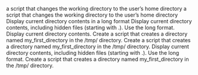 a script that changes the working directory to the user’s home directory
a script that changes the working directory to the user’s home directory
Display current directory contents in a long format
Display current directory contents, including hidden files (starting with .). Use the long format.
Display current directory contents.
Create a script that creates a directory named my_first_directory in the /tmp/ directory.
Create a script that creates a directory named my_first_directory in the /tmp/ directory.
Display current directory contents, including hidden files (starting with .). Use the long format.
Create a script that creates a directory named my_first_directory in the /tmp/ directory.
